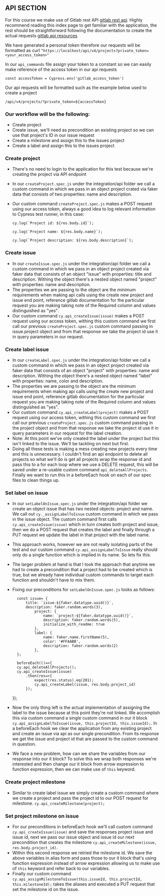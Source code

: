 ## API SECTION
For this course we make use of Gitlab rest API [gitlab rest api](https://docs.gitlab.com/ee/api/index.html#rest-api). Highly recommend reading this index page to get familiar with the application, the rest should be straightforward following the documentation to create the actual requests [gitlab api resources](https://docs.gitlab.com/ee/api/api_resources.html)

We have generated a personal token therefore our requests will be formatted 
as curl `"https://localhost/api/v4/projects?private_token=<your_access_token>"`

In our `api_commands` file assign your token to a constant so we can easily make reference of the access token in our api requests

`const accessToken = Cypress.env('gitlab_access_token')`

Our api requests will be formatted such as the example below used to create a project

`/api/v4/projects/?private_token=${accessToken}`


### Our workflow will be the following:
- Create project
- Create issue, we'll need as precondition an existing project so we can use that project's ID in our issue request
- Create a milestone and assign this to the issues project
- Create a label and assign this to the issues project

### Create project
- There's no need to login to the application for this test because we're creating the project via API endpoint
- In our `createProject.spec.js` under the integration/api folder we call a custom command in which we pass in an object project crated via faker data that consists of two properties: name and description.
- Our custom command `createProject.spec.js` makes a POST request using our access token, always a good idea to log relevant information to Cypress test runner, in this case:
    
    ```cy.log(`Project id: ${res.body.id}`);```

    ``cy.log(`Project name: ${res.body.name}`);``
    
    ``cy.log(`Project description: ${res.body.description}`);``

### Create issue
- In our `createIssue.spec.js` under the integration/api folder we call a custom command in which we pass in an object project created via faker data that consists of an object "issue" with properties: title and description.  Withing the object there's a nested object named "project" with properties: name and description.
- The properties we are passing to the object are the minimum requirements when making api calls using the create new project and issue end point, reference gitlab documentation for the particular request you are making taking note of the Required column and values distinguished as "yes".
- Our custom command `cy.api_createIssue(issue)` makes a POST request using our access token, withing this custom command we first call our previous `createProject.spec.js` custom command passing in issue.project object and from that response we take the project id use it in query parameters in our request.

### Create label issue
- In our `createLabel.spec.js` under the integration/api folder we call a custom command in which we pass in an object project created via faker data that consists of an object "project" with properties: name and description.  Withing the object there's a nested object named "label" with properties: name, color and description.
- The properties we are passing to the object are the minimum requirements when making api calls using the create new project and issue end point, reference gitlab documentation for the particular request you are making taking note of the Required column and values distinguished as "yes".
- Our custom command `cy.api_createLabel(project)` makes a POST request using our access token, withing this custom command we first call our previous `createProject.spec.js` custom command passing in the project object and from that response we take the project id use it in query parameters in our request for the label creation.
- Note: At this point we've only created the label under the project but this isn't linked to the issue.  We'll be tackling on next but first.
- Doing all these tests is making a mess creating new projects every time and this is unnecessary.  I couldn't find an api endpoint to delete all projects so what we'll do is get all projects wrap the response id and pass this to a for each loop where we use a DELETE request, this will be saved under a re-usable custom command `api_deleteAllProjects`.  Finally we want to run this in a beforeEach hook on each of our spec files to clean things up.

### Set label on issue
-  In our `setLabelOnIssue.spec.js` under the integration/api folder we create an object issue that has two nested objects: project and name.  We call out `cy._assignLabelToIssue` custom command in which we pass in the issue object.  The custom command first calls `cy.api_createIssue(issue)` which in turn creates both project and issue, then we do a POST request that creates the label and finally through a PUT request we update the label in that project with the label name.
- This approach works, however we are not really isolating parts of the test and our custom command `cy.api_assignLabelToIssue` really should only do a single function which is implied in its name.  So lets fix this.
- The larger problem at hand is that I took the approach that anytime we had to create a precondition that a project had to be created which is true, but we already have individual custom commands to target each function and shouldn't have to mix them.
- Fixing our preconditions for `setLabelOnIssue.spec.js` looks as follows:

        const issue= {
            title: `issue-${faker.datatype.uuid()}`,
            description: faker.random.words(3),
                project: {
                    name: `project-${faker.datatype.uuid()}`,
                    description: faker.random.words(5),
                    initialize_with_readme: true
                },
                label: {
                    name: faker.name.firstName(5),
                    color: '#FFAABB',
                    description: faker.random.words(2)
                },
        };

        beforeEach(()=>{
        cy.api_deleteAllProjects();
        cy.api_createIssue(issue)
            .then(res=>{
                expect(res.status).eq(201);
                cy.api_createLabel(issue, res.body.project_id)
            });
    });

- Now the only thing left is the actual implementation of assigning the label to the issue because at this point they're not linked.  We accomplish this via custom command a single custom command in our it block `cy.api_assignLabelToIssue(issue, this.projectId, this.issueId);`.  In a beforeEach hook we clear the application from any existing project and create an issue via api as our single precondition.  From its response we get the issue and project id that are passed to the custom command in question.
- We face a new problem, how can we share the variables from our response into our it block?  To solve this we wrap both responses we're interested and then change our it block from arrow expression to function expression, then we can make use of `this` keyword.

### Create project milestone
- Similar to create label issue we simply create a custom command where we create a project and pass the project id to our POST request for milestone.  `cy.api_createMilestone(project);`

### Set project milestone on issue
- For our preconditions in beforeEach hook we'll call custom command `cy.api_createIssue(issue)` and save the responses project issue and issue id, next we pass our issue object and issue id our next precondition that creates the milestone `cy.api_createMilestone(issue, res.body.project_id)`.  
- Within this second response we retried the milestone id.  We save the above variables in alias form and pass those to our it block that's using function expression instead of arrow expression allowing us to make use of `this` keyword and refer back to our variables.
- Finally our custom command `cy.api_assignMilestoneToIssue(this.issueId, this.projectId, this.milestoneId);` takes the aliases and executed a PUT request that set the milestone id on the issue.